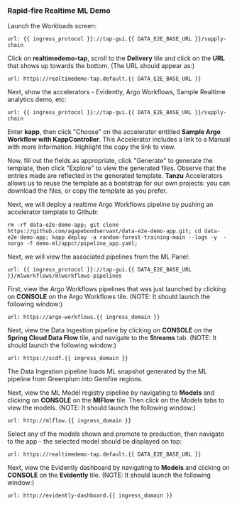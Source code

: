 ### Rapid-fire Realtime ML Demo

Launch the Workloads screen:
```dashboard:open-url
url: {{ ingress_protocol }}://tap-gui.{{ DATA_E2E_BASE_URL }}/supply-chain
```

Click on **realtimedemo-tap**, scroll to the **Delivery** tile and click on the **URL** that shows up towards the bottom.
(The URL should appear as:)
```dashboard:open-url
url: https://realtimedemo-tap.default.{{ DATA_E2E_BASE_URL }}
```

Next, show the accelerators - Evidently, Argo Workflows, Sample Realtime analytics demo, etc:
```dashboard:open-url
url: {{ ingress_protocol }}://tap-gui.{{ DATA_E2E_BASE_URL }}/supply-chain
```

Enter **kapp**, then click "Choose" on the accelerator entitled **Sample Argo Workflow with KappController**.
This Accelerator includes a link to a Manual with more information. Highlight the copy the link to view.

Now, fill out the fields as appropriate, click "Generate" to generate the template, then click "Explore" to view the generated files.
Observe that the entries made are reflected in the generated template.
**Tanzu** Accelerators allows us to reuse the template as a bootstrap for our own projects: you can download the files, or copy the template as you prefer.

Next, we will deploy a realtime Argo Workflows pipeline by pushing an accelerator template to Github:
```copy
rm -rf data-e2e-demo-app; git clone https://github.com/agapebondservant/data-e2e-demo-app.git; cd data-e2e-demo-app; kapp deploy -a random-forest-training-main --logs -y  -nargo -f demo-ml/appcr/pipeline_app.yaml;
```

Next, we will view the associated pipelines from the ML Panel:
```dashboard:open-url
url: {{ ingress_protocol }}://tap-gui.{{ DATA_E2E_BASE_URL }}/mlworkflows/mlworkflows-pipelines
```

First, view the Argo Workflows pipelines that was just launched by clicking on **CONSOLE** on the Argo Workflows tile.
(NOTE: It should launch the following window:)
```dashboard:open-url
url: https://argo-workflows.{{ ingress_domain }}
```

Next, view the Data Ingestion pipeline by clicking on **CONSOLE** on the **Spring Cloud Data Flow** tile, and navigate to the **Streams** tab.
(NOTE: It should launch the following window:)
```dashboard:open-url
url: https://scdf.{{ ingress_domain }}
```
The Data Ingestion pipeline loads ML snapshot generated by the ML pipeline from Greenplum into Gemfire regions.

Next, view the ML Model registry pipeline by navigating to **Models** and clicking on **CONSOLE** on the **MlFlow** tile.
Then click on the Models tabs to view the models.
(NOTE: It should launch the following window:)
```dashboard:open-url
url: http://mlflow.{{ ingress_domain }}
```
Select any of the models shown and promote to production, then navigate to the app - the selected model should be displayed on top:
```dashboard:open-url
url: https://realtimedemo-tap.default.{{ DATA_E2E_BASE_URL }}
```

Next, view the Evidently dashboard by navigating to **Models** and clicking on **CONSOLE** on the **Evidently** tile.
(NOTE: It should launch the following window:)
```dashboard:open-url
url: http://evidently-dashboard.{{ ingress_domain }}
```